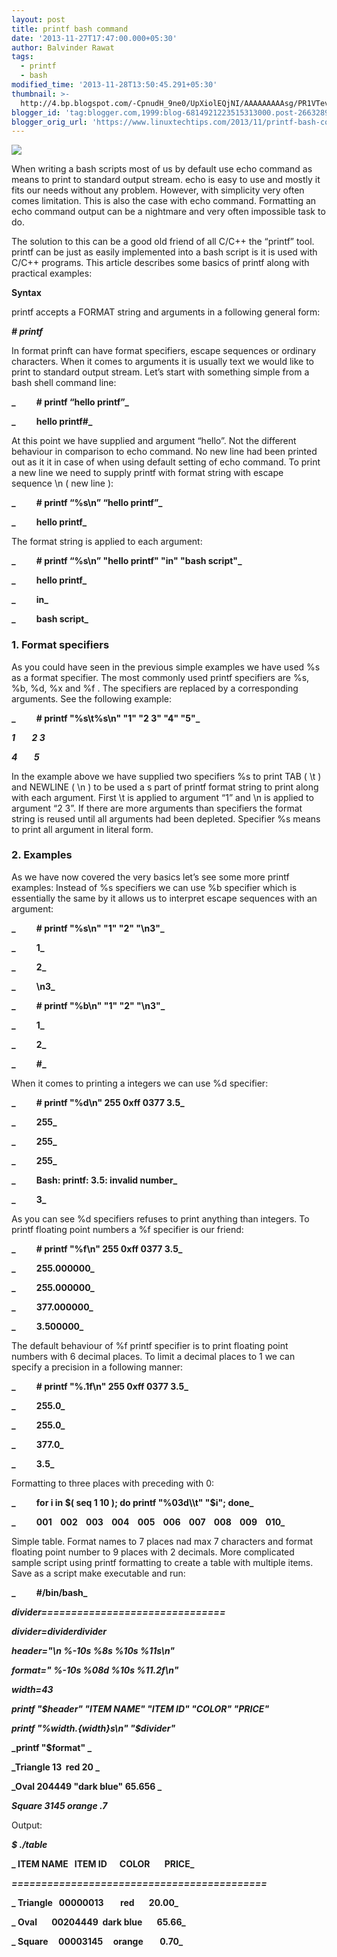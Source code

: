 ```yaml
---
layout: post
title: printf bash command
date: '2013-11-27T17:47:00.000+05:30'
author: Balvinder Rawat
tags:
  - printf
  - bash
modified_time: '2013-11-28T13:50:45.291+05:30'
thumbnail: >-
  http://4.bp.blogspot.com/-CpnudH_9ne0/UpXiolEQjNI/AAAAAAAAAsg/PR1VTevpSAU/s72-c/printf.png
blogger_id: 'tag:blogger.com,1999:blog-6814921223515313000.post-2663289629123986703'
blogger_orig_url: 'https://www.linuxtechtips.com/2013/11/printf-bash-command.html'
---
```

[![](http://4.bp.blogspot.com/-CpnudH_9ne0/UpXiolEQjNI/AAAAAAAAAsg/PR1VTevpSAU/s1600/printf.png)][1]

  

  

When writing a bash scripts most of us by default use echo command as means to print to standard output stream. echo is easy to use and mostly it fits our needs without any problem. However, with simplicity very often comes limitation. This is also the case with echo command. Formatting an echo command output can be a nightmare and very often impossible task to do.

The solution to this can be a good old friend of all C/C++ the “printf” tool. printf can be just as easily implemented into a bash script is it is used with C/C++ programs. This article describes some basics of printf along with practical examples:

  

**Syntax**

printf accepts a FORMAT string and arguments in a following general form:

**_\# printf_**

In format prinft can have format specifiers, escape sequences or ordinary characters. When it comes to arguments it is usually text we would like to print to standard output stream. Let’s start with something simple from a bash shell command line:

**_          # printf “hello printf”_**

**_          hello printf#_**

At this point we have supplied and argument “hello”. Not the different behaviour in comparison to echo command. No new line had been printed out as it it in case of when using default setting of echo command. To print a new line we need to supply printf with format string with escape sequence \\n ( new line ):

**_          # printf “%s\\n” “hello printf”_**

**_          hello printf_**

The format string is applied to each argument:

**_          # printf “%s\\n” "hello printf" "in" "bash script"_**

**_          hello printf_**

**_          in_**

**_          bash script_**

  

### 1\. Format specifiers

As you could have seen in the previous simple examples we have used %s as a format specifier. The most commonly used printf specifiers are %s, %b, %d, %x and %f . The specifiers are replaced by a corresponding arguments. See the following example:

**_          # printf "%s\\t%s\\n" "1" "2 3" "4" "5"_**

**_1        2 3_**

**_4        5_**

In the example above we have supplied two specifiers %s to print TAB ( \\t ) and NEWLINE ( \\n ) to be used a s part of printf format string to print along with each argument. First \\t is applied to argument “1” and \\n is applied to argument “2 3”. If there are more arguments than specifiers the format string is reused until all arguments had been depleted. Specifier %s means to print all argument in literal form.

  

### 2\. Examples

As we have now covered the very basics let’s see some more printf examples: Instead of %s specifiers we can use %b specifier which is essentially the same by it allows us to interpret escape sequences with an argument:

**_          # printf "%s\\n" "1" "2" "\\n3"_**

**_          1_**

**_          2_**

**_          \\n3_**

**_          # printf "%b\\n" "1" "2" "\\n3"_**

**_          1_**

**_          2_**

**_          #_**

When it comes to printing a integers we can use %d specifier:

**_          # printf "%d\\n" 255 0xff 0377 3.5_**

**_          255_**

**_          255_**

**_          255_**

**_          Bash: printf: 3.5: invalid number_**

**_          3_**

As you can see %d specifiers refuses to print anything than integers. To printf floating point numbers a %f specifier is our friend:

**_          # printf "%f\\n" 255 0xff 0377 3.5_**

**_          255.000000_**

**_          255.000000_**

**_          377.000000_**

**_          3.500000_**

The default behaviour of %f printf specifier is to print floating point numbers with 6 decimal places. To limit a decimal places to 1 we can specify a precision in a following manner:

**_          # printf "%.1f\\n" 255 0xff 0377 3.5_**

**_          255.0_**

**_          255.0_**

**_          377.0_**

**_          3.5_**

Formatting to three places with preceding with 0:

**_          for i in $( seq 1 10 ); do printf "%03d\\t" "$i"; done_**

**_          001    002    003    004    005    006    007    008    009    010_**

Simple table. Format names to 7 places nad max 7 characters and format floating point number to 9 places with 2 decimals. More complicated sample script using printf formatting to create a table with multiple items. Save as a script make executable and run:

**_          #/bin/bash_**

**_divider===============================_**

**_divider=$divider$divider_**

**_header="\\n %-10s %8s %10s %11s\\n"_**

**_format=" %-10s %08d %10s %11.2f\\n"_**

**_width=43_**

**_printf "$header" "ITEM NAME" "ITEM ID" "COLOR" "PRICE"_**

**_printf "%$width.${width}s\\n" "$divider"_**

**_printf "$format" \_**

**_Triangle 13  red 20 \_**

**_Oval 204449 "dark blue" 65.656 \_**

**_Square 3145 orange .7_**

  

Output:

**_$ ./table_**

  

**_ ITEM NAME   ITEM ID      COLOR       PRICE_**

**_===========================================_**

**_ Triangle   00000013        red       20.00_**

**_ Oval       00204449  dark blue       65.66_**

**_ Square     00003145     orange        0.70_**

  

[1]: http://4.bp.blogspot.com/-CpnudH_9ne0/UpXiolEQjNI/AAAAAAAAAsg/PR1VTevpSAU/s1600/printf.png

